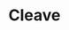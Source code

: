 ---
id_key: i
image: image_00009.jpg
thumbnail: thumb_image_00009.jpg
title: Cleave
dimensions: 150 × 300
medium: " Acrylic on wooden panel"
work-year: '1990'
artist: Loyd Zimmermann  
notes: ephemeral nature of the human condition
galleries: "- apple   - orange"
permalink: "/new/i.html"
layout: single-work
---